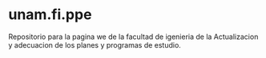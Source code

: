 # unam.fi.ppe
Repositorio para la pagina we de la facultad de igenieria de la Actualizacion y adecuacion de los planes y programas de estudio.
